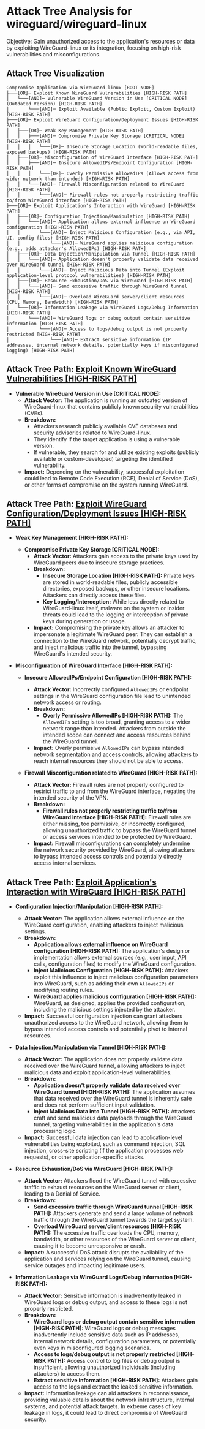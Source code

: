 # Attack Tree Analysis for wireguard/wireguard-linux

Objective: Gain unauthorized access to the application's resources or data by exploiting WireGuard-linux or its integration, focusing on high-risk vulnerabilities and misconfigurations.

## Attack Tree Visualization

```
Compromise Application via WireGuard-linux [ROOT NODE]
├───[OR]─ Exploit Known WireGuard Vulnerabilities [HIGH-RISK PATH]
│   └───[AND]─ Vulnerable WireGuard Version in Use [CRITICAL NODE] (Outdated Version) [HIGH-RISK PATH]
│       └───[AND]─ Exploit Available (Public Exploit, Custom Exploit) [HIGH-RISK PATH]
├───[OR]─ Exploit WireGuard Configuration/Deployment Issues [HIGH-RISK PATH]
│   ├───[OR]─ Weak Key Management [HIGH-RISK PATH]
│   │   ├───[AND]─ Compromise Private Key Storage [CRITICAL NODE] [HIGH-RISK PATH]
│   │   │   └───[OR]─ Insecure Storage Location (World-readable files, exposed backups) [HIGH-RISK PATH]
│   ├───[OR]─ Misconfiguration of WireGuard Interface [HIGH-RISK PATH]
│   │   ├───[AND]─ Insecure AllowedIPs/Endpoint Configuration [HIGH-RISK PATH]
│   │   │   └───[OR]─ Overly Permissive AllowedIPs (Allows access from wider network than intended) [HIGH-RISK PATH]
│   │   └───[AND]─ Firewall Misconfiguration related to WireGuard [HIGH-RISK PATH]
│   │       └───[AND]─ Firewall rules not properly restricting traffic to/from WireGuard interface [HIGH-RISK PATH]
├───[OR]─ Exploit Application's Interaction with WireGuard [HIGH-RISK PATH]
│   ├───[OR]─ Configuration Injection/Manipulation [HIGH-RISK PATH]
│   │   └───[AND]─ Application allows external influence on WireGuard configuration [HIGH-RISK PATH]
│   │       └───[AND]─ Inject Malicious Configuration (e.g., via API, UI, config files) [HIGH-RISK PATH]
│   │           └───[AND]─ WireGuard applies malicious configuration (e.g., adds attacker's AllowedIPs) [HIGH-RISK PATH]
│   ├───[OR]─ Data Injection/Manipulation via Tunnel [HIGH-RISK PATH]
│   │   └───[AND]─ Application doesn't properly validate data received over WireGuard tunnel [HIGH-RISK PATH]
│   │       └───[AND]─ Inject Malicious Data into Tunnel (Exploit application-level protocol vulnerabilities) [HIGH-RISK PATH]
│   ├───[OR]─ Resource Exhaustion/DoS via WireGuard [HIGH-RISK PATH]
│   │   └───[AND]─ Send excessive traffic through WireGuard tunnel [HIGH-RISK PATH]
│   │       └───[AND]─ Overload WireGuard server/client resources (CPU, Memory, Bandwidth) [HIGH-RISK PATH]
│   └───[OR]─ Information Leakage via WireGuard Logs/Debug Information [HIGH-RISK PATH]
│       └───[AND]─ WireGuard logs or debug output contain sensitive information [HIGH-RISK PATH]
│           └───[AND]─ Access to logs/debug output is not properly restricted [HIGH-RISK PATH]
│               └───[AND]─ Extract sensitive information (IP addresses, internal network details, potentially keys if misconfigured logging) [HIGH-RISK PATH]
```

## Attack Tree Path: [Exploit Known WireGuard Vulnerabilities [HIGH-RISK PATH]](./attack_tree_paths/exploit_known_wireguard_vulnerabilities__high-risk_path_.md)

*   **Vulnerable WireGuard Version in Use [CRITICAL NODE]:**
    *   **Attack Vector:** The application is running an outdated version of WireGuard-linux that contains publicly known security vulnerabilities (CVEs).
    *   **Breakdown:**
        *   Attackers research publicly available CVE databases and security advisories related to WireGuard-linux.
        *   They identify if the target application is using a vulnerable version.
        *   If vulnerable, they search for and utilize existing exploits (publicly available or custom-developed) targeting the identified vulnerability.
    *   **Impact:**  Depending on the vulnerability, successful exploitation could lead to Remote Code Execution (RCE), Denial of Service (DoS), or other forms of compromise on the system running WireGuard.

## Attack Tree Path: [Exploit WireGuard Configuration/Deployment Issues [HIGH-RISK PATH]](./attack_tree_paths/exploit_wireguard_configurationdeployment_issues__high-risk_path_.md)

*   **Weak Key Management [HIGH-RISK PATH]:**
    *   **Compromise Private Key Storage [CRITICAL NODE]:**
        *   **Attack Vector:** Attackers gain access to the private keys used by WireGuard peers due to insecure storage practices.
        *   **Breakdown:**
            *   **Insecure Storage Location [HIGH-RISK PATH]:** Private keys are stored in world-readable files, publicly accessible directories, exposed backups, or other insecure locations. Attackers can directly access these files.
            *   **Key Logging/Interception:**  While less directly related to WireGuard-linux itself, malware on the system or insider threats could lead to the logging or interception of private keys during generation or usage.
        *   **Impact:** Compromising the private key allows an attacker to impersonate a legitimate WireGuard peer. They can establish a connection to the WireGuard network, potentially decrypt traffic, and inject malicious traffic into the tunnel, bypassing WireGuard's intended security.

*   **Misconfiguration of WireGuard Interface [HIGH-RISK PATH]:**
    *   **Insecure AllowedIPs/Endpoint Configuration [HIGH-RISK PATH]:**
        *   **Attack Vector:** Incorrectly configured `AllowedIPs` or endpoint settings in the WireGuard configuration file lead to unintended network access or routing.
        *   **Breakdown:**
            *   **Overly Permissive AllowedIPs [HIGH-RISK PATH]:** The `AllowedIPs` setting is too broad, granting access to a wider network range than intended. Attackers from outside the intended scope can connect and access resources behind the WireGuard tunnel.
        *   **Impact:**  Overly permissive `AllowedIPs` can bypass intended network segmentation and access controls, allowing attackers to reach internal resources they should not be able to access.

    *   **Firewall Misconfiguration related to WireGuard [HIGH-RISK PATH]:**
        *   **Attack Vector:** Firewall rules are not properly configured to restrict traffic to and from the WireGuard interface, negating the intended security of the VPN.
        *   **Breakdown:**
            *   **Firewall rules not properly restricting traffic to/from WireGuard interface [HIGH-RISK PATH]:** Firewall rules are either missing, too permissive, or incorrectly configured, allowing unauthorized traffic to bypass the WireGuard tunnel or access services intended to be protected by WireGuard.
        *   **Impact:** Firewall misconfigurations can completely undermine the network security provided by WireGuard, allowing attackers to bypass intended access controls and potentially directly access internal services.

## Attack Tree Path: [Exploit Application's Interaction with WireGuard [HIGH-RISK PATH]](./attack_tree_paths/exploit_application's_interaction_with_wireguard__high-risk_path_.md)

*   **Configuration Injection/Manipulation [HIGH-RISK PATH]:**
    *   **Attack Vector:** The application allows external influence on the WireGuard configuration, enabling attackers to inject malicious settings.
    *   **Breakdown:**
        *   **Application allows external influence on WireGuard configuration [HIGH-RISK PATH]:** The application's design or implementation allows external sources (e.g., user input, API calls, configuration files) to modify the WireGuard configuration.
        *   **Inject Malicious Configuration [HIGH-RISK PATH]:** Attackers exploit this influence to inject malicious configuration parameters into WireGuard, such as adding their own `AllowedIPs` or modifying routing rules.
        *   **WireGuard applies malicious configuration [HIGH-RISK PATH]:** WireGuard, as designed, applies the provided configuration, including the malicious settings injected by the attacker.
    *   **Impact:** Successful configuration injection can grant attackers unauthorized access to the WireGuard network, allowing them to bypass intended access controls and potentially pivot to internal resources.

*   **Data Injection/Manipulation via Tunnel [HIGH-RISK PATH]:**
    *   **Attack Vector:** The application does not properly validate data received over the WireGuard tunnel, allowing attackers to inject malicious data and exploit application-level vulnerabilities.
    *   **Breakdown:**
        *   **Application doesn't properly validate data received over WireGuard tunnel [HIGH-RISK PATH]:** The application assumes that data received over the WireGuard tunnel is inherently safe and does not perform sufficient input validation.
        *   **Inject Malicious Data into Tunnel [HIGH-RISK PATH]:** Attackers craft and send malicious data payloads through the WireGuard tunnel, targeting vulnerabilities in the application's data processing logic.
    *   **Impact:**  Successful data injection can lead to application-level vulnerabilities being exploited, such as command injection, SQL injection, cross-site scripting (if the application processes web requests), or other application-specific attacks.

*   **Resource Exhaustion/DoS via WireGuard [HIGH-RISK PATH]:**
    *   **Attack Vector:** Attackers flood the WireGuard tunnel with excessive traffic to exhaust resources on the WireGuard server or client, leading to a Denial of Service.
    *   **Breakdown:**
        *   **Send excessive traffic through WireGuard tunnel [HIGH-RISK PATH]:** Attackers generate and send a large volume of network traffic through the WireGuard tunnel towards the target system.
        *   **Overload WireGuard server/client resources [HIGH-RISK PATH]:** The excessive traffic overloads the CPU, memory, bandwidth, or other resources of the WireGuard server or client, causing it to become unresponsive or crash.
    *   **Impact:** A successful DoS attack disrupts the availability of the application and services relying on the WireGuard tunnel, causing service outages and impacting legitimate users.

*   **Information Leakage via WireGuard Logs/Debug Information [HIGH-RISK PATH]:**
    *   **Attack Vector:** Sensitive information is inadvertently leaked in WireGuard logs or debug output, and access to these logs is not properly restricted.
    *   **Breakdown:**
        *   **WireGuard logs or debug output contain sensitive information [HIGH-RISK PATH]:** WireGuard logs or debug messages inadvertently include sensitive data such as IP addresses, internal network details, configuration parameters, or potentially even keys in misconfigured logging scenarios.
        *   **Access to logs/debug output is not properly restricted [HIGH-RISK PATH]:** Access control to log files or debug output is insufficient, allowing unauthorized individuals (including attackers) to access them.
        *   **Extract sensitive information [HIGH-RISK PATH]:** Attackers gain access to the logs and extract the leaked sensitive information.
    *   **Impact:** Information leakage can aid attackers in reconnaissance, providing valuable details about the network infrastructure, internal systems, and potential attack targets. In extreme cases of key leakage in logs, it could lead to direct compromise of WireGuard security.

